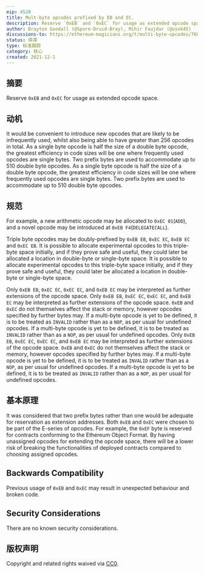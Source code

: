 ```yaml
---
eip: 4520
title: Mult-byte opcodes prefixed by EB and EC.
description: Reserve `0xEB` and `0xEC` for usage as extended opcode space.
author: Brayton Goodall (@Spore-Druid-Bray), Mihir Faujdar (@uink45)
discussions-to: https://ethereum-magicians.org/t/multi-byte-opcodes/7681
status: 停滞
type: 标准跟踪
category: 核心
created: 2021-12-1
---
```


## 摘要
Reserve `0xEB` and `0xEC` for usage as extended opcode space.

## 动机
It would be convenient to introduce new opcodes that are likely to be infrequently used, whilst also being able to have greater than 256 opcodes in total. As a single byte opcode is half the size of a double byte opcode, the greatest efficiency in code sizes will be one where frequently used opcodes are single bytes. Two prefix bytes are used to accommodate up to 510 double byte opcodes. As a single byte opcode is half the size of a double byte opcode, the greatest efficiency in code sizes will be one where frequently used opcodes are single bytes. Two prefix bytes are used to accommodate up to 510 double byte opcodes.

## 规范
For example, a new arithmetic opcode may be allocated to `0xEC 01`(`ADD`), and a novel opcode may be introduced at `0xEB F4`(`DELEGATECALL`).

Triple byte opcodes may be doubly-prefixed by `0xEB EB`, `0xEC EC`, `0xEB EC` and `0xEC EB`. It is possible to allocate experimental opcodes to this triple-byte space initially, and if they prove safe and useful, they could later be allocated a location in double-byte or single-byte space. It is possible to allocate experimental opcodes to this triple-byte space initially, and if they prove safe and useful, they could later be allocated a location in double-byte or single-byte space.

Only `0xEB EB`, `0xEC EC`, `0xEC EC`, and `0xEB EC` may be interpreted as further extensions of the opcode space. Only `0xEB EB`, `0xEC EC`, `0xEC EC`, and `0xEB EC` may be interpreted as further extensions of the opcode space. `0xEB` and `0xEC` do not themselves affect the stack or memory, however opcodes specified by further bytes may. If a multi-byte opcode is yet to be defined, it is to be treated as `INVALID` rather than as a `NOP`, as per usual for undefined opcodes. If a multi-byte opcode is yet to be defined, it is to be treated as `INVALID` rather than as a `NOP`, as per usual for undefined opcodes. Only `0xEB EB`, `0xEC EC`, `0xEC EC`, and `0xEB EC` may be interpreted as further extensions of the opcode space. `0xEB` and `0xEC` do not themselves affect the stack or memory, however opcodes specified by further bytes may. If a multi-byte opcode is yet to be defined, it is to be treated as `INVALID` rather than as a `NOP`, as per usual for undefined opcodes. If a multi-byte opcode is yet to be defined, it is to be treated as `INVALID` rather than as a `NOP`, as per usual for undefined opcodes.

## 基本原理
It was considered that two prefix bytes rather than one would be adequate for reservation as extension addresses. Both `0xEB` and `0xEC` were chosen to be part of the E-series of opcodes. For example, the `0xEF` byte is reserved for contracts conforming to the Ethereum Object Format. By having unassigned opcodes for extending the opcode space, there will be a lower risk of breaking the functionalities of deployed contracts compared to choosing assigned opcodes.

## Backwards Compatibility
Previous usage of `0xEB` and `0xEC` may result in unexpected behaviour and broken code.

## Security Considerations
There are no known security considerations.

## 版权声明
Copyright and related rights waived via [CC0](../LICENSE.md).
